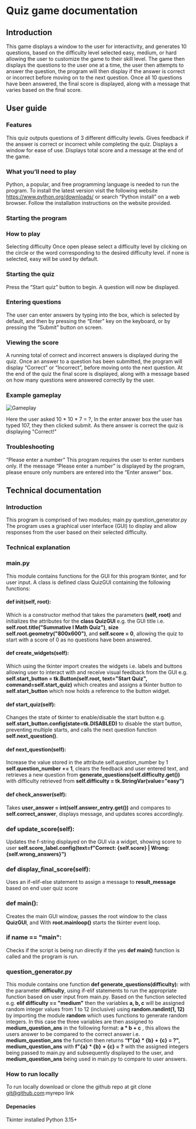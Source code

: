 # Quiz game documentation

## Introduction
This game displays a window to the user for interactivity, and generates 10 questions, based on the difficulty level selected easy, medium, or hard allowing the user to customize the game to their skill level. The game then displays the questions to the user one at a time, the user then attempts to answer the question, the program will then display if the answer is correct or incorrect before moving on to the next question. Once all 10 questions have been answered, the final score is displayed, along with a message that varies based on the final score. 

## User guide

### Features 
This quiz outputs questions of 3 different difficulty levels.
Gives feedback if the answer is correct or incorrect while completing the quiz.
Displays a window for ease of use.
Displays total score and a message at the end of the game.


### What you’ll need to play
Python, a popular, and free programming language is needed to run the program. To install the latest version visit the following website https://www.python.org/downloads/ or search “Python install” on a web browser. Follow the installation instructions on the website provided.

### Starting the program

### How to play
Selecting difficulty 
Once open please select a difficulty level by clicking on the circle or the word corresponding to the desired difficulty level. if none is selected, easy will be used by default. 

### Starting the quiz
Press the “Start quiz” button to begin. A question will now be displayed.

### Entering questions 
The user can enter answers by typing into the box, which is selected by default, and then by pressing the “Enter” key on the keyboard, or by pressing the “Submit” button on screen.

### Viewing the score
A running total of correct and incorrect answers is displayed during the quiz. Once an answer to a question has been submitted, the program will display “Correct” or “Incorrect”, before moving onto the next question. At the end of the quiz the final score is displayed, along with a message based on how many questions were answered correctly by the user.

### Example gameplay
![Gameplay](https://github.com/DanteSenior/IFCS1summative1_task1/blob/main/Gameplay.PNG)

Here the user asked 10 * 10 * 7 = ?, In the enter answer box the user has typed 107, they then clicked submit.
As there answer is correct the quiz is displaying "Correct!"

### Troubleshooting
“Please enter a number”
This program requires the user to enter numbers only. If the message “Please enter a number” is displayed by the program, please ensure only numbers are entered into the “Enter answer” box.


## Technical documentation

### Introduction
This program is comprised of two modules;
main.py
question_generator.py
The program uses a graphical user interface (GUI) to display and allow responses from the user based on their selected difficulty.

### Technical explanation 
### main.py
This module contains functions for the GUI for this program tkinter, and for user input. A class is defined class QuizGUI containing the following functions: 

#### def __init__(self, root): 
Which is a constructor method that takes the parameters **(self, root)** and initializes the attributes for the **class QuizGUI** e.g. the GUI title i.e. **self.root.title("Summative I Math Quiz")**, **size self.root.geometry("800x600")**, and **self.score = 0**, allowing the quiz to start with a score of 0 as no questions have been answered.

#### def create_widgets(self):  
Which using the tkinter import creates the widgets i.e. labels and buttons allowing user to interact with and receive visual feedback from the GUI e.g. **self.start_button = tk.Button(self.root, text="Start Quiz", command=self.start_quiz)** which creates and assigns a tkinter button to **self.start_button** which now holds a reference to the button widget.

#### def start_quiz(self):
Changes the state of tkinter to enable/disable the start button e.g. **self.start_button.config(state=tk.DISABLED)** to disable the start button, preventing multiple starts, and calls the next question function **self.next_question()**.

#### def next_question(self):
Increase the value stored in the attribute self.question_number by 1 **self.question_number += 1**, clears the feedback and user entered text, and retrieves a new question from **generate_questions(self.difficulty.get())** with difficulty retrieved from **self.difficulty = tk.StringVar(value="easy")**

#### def check_answer(self):
Takes **user_answer = int(self.answer_entry.get())** and compares to **self.correct_answer**, displays message, and updates scores accordingly.

### def update_score(self):
Updates the f-string displayed on the GUI via a widget, showing score to user **self.score_label.config(text=f"Correct: {self.score} | Wrong: {self.wrong_answers}")**

### def display_final_score(self):
Uses an if-elif-else statement to assign a message to **result_message** based on end user quiz score 

### def main():
Creates the main GUI window, passes the root window to the class **QuizGUI**, and With **root.mainloop()** starts the tkinter event loop.

### if __name__ == "__main__":
Checks if the script is being run directly if the yes **def main()** function is called and the program is run.



### question_generator.py
This module contains one function **def generate_questions(difficulty):** with the parameter **difficulty**, using if-elif statements to run the appropriate function based on user input from main.py. Based on the function selected e.g. **elif difficulty == "medium"** then the variables **a, b, c** will be assigned random integer values from 1 to 12 (inclusive) using **random.randint(1, 12)** by importing the module **random** which uses functions to generate random integers. In this case the three variables are then assigned to **medium_question_ans** in the following format: **a * b + c** , this allows the users answer to be compared to the correct answer i.e. **medium_question_ans** the function then returns **“f"{a} * {b} + {c} = ?", medium_question_ans** with **f"{a} * {b} + {c} = ?** with the assigned integers being passed to main.py and subsequently displayed to the user, and **medium_question_ans** being used in main.py to compare to user answers.

### How to run locally
To run locally download or clone the github repo at git clone git@github.com:myrepo link
#### Depenacies 
Tkinter installed
Python 3.15+

